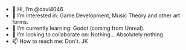 - 👋 Hi, I’m @davi4046
- 👀 I’m interested in: Game Development, Music Theory and other art forms.
- 🌱 I’m currently learning: Godot (coming from Unreal).
- 💞️ I’m looking to collaborate on: Nothing... Absolutely nothing.
- 📫 How to reach me: Don't.
JK

<!---
davi4046/davi4046 is a ✨ special ✨ repository because its `README.md` (this file) appears on your GitHub profile.
You can click the Preview link to take a look at your changes.
--->
